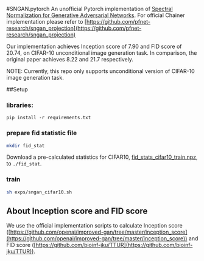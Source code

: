 #SNGAN.pytorch
An unofficial Pytorch implementation of [Spectral Normalization for Generative Adversarial Networks](https://openreview.net/pdf?id=B1QRgziT-). 
For official Chainer implementation please refer to [https://github.com/pfnet-research/sngan_projection](https://github.com/pfnet-research/sngan_projection)

Our implementation achieves Inception score of 7.90 and FID score of 20.74, on CIFAR-10 unconditional image generation task.
In comparison, the original paper achieves 8.22 and 21.7 respectively.

NOTE: Currently, this repo only supports unconditional version of CIFAR-10 image generation task.

##Setup

### libraries:
`pip install -r requirements.txt`

### prepare fid statistic file
 ```bash
mkdir fid_stat
```
Download a pre-calculated statistics for CIFAR10, 
[fid_stats_cifar10_train.npz](http://bioinf.jku.at/research/ttur/ttur_stats/fid_stats_cifar10_train.npz), to `./fid_stat`.

### train
```bash
sh exps/sngan_cifar10.sh
```

## About Inception score and FID score
We use the official implementation scripts to calculate 
Inception score ([https://github.com/openai/improved-gan/tree/master/inception_score](https://github.com/openai/improved-gan/tree/master/inception_score)) 
and FID score ([https://github.com/bioinf-jku/TTUR](https://github.com/bioinf-jku/TTUR)).